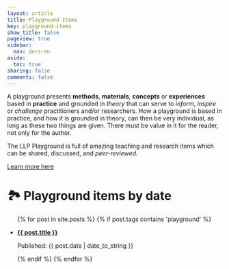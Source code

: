 ```yaml
---
layout: article
title: Playground Items
key: playground-items
show_title: false
pageview: true
sidebar:
  nav: docs-en
aside:
  toc: true
sharing: false
comments: false
---
```


A playground presents **methods**, **materials**, **concepts** or **experiences** based in **practice** and grounded in *theory* that can serve to *inform*, *inspire* or *challenge* practitioners and/or researchers. How a playground is based in practice, and how it is grounded in theory, can then be very individual, as long as these two things are given. There must be value in it for the reader, not only for the author.

The LLP Playground is full of amazing teaching and research items which can be shared, discussed, and *peer-reviewed.*

<a class="button button--success button--rounded button--lg" href="/2020/04/04/about-the-playground.html"><i class="far fa-play-circle"></i> Learn more here </a>


# 🏞 Playground items by date

<ul>
  {% for post in site.posts %}
  {% if post.tags contains 'playground' %}
  <li>
  <a href="{{ post.url }}">
    <p><b>{{ post.title }}</b></p></a>
    <p>Published: {{ post.date | date_to_string }}</p> 
  </li>
  {% endif %}
  {% endfor %}
</ul>
